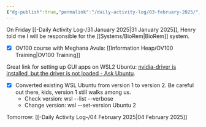 ```yaml
---
{"dg-publish":true,"permalink":"/daily-activity-log/03-february-2025/","noteIcon":"","created":"2025-02-03T07:06:47.085-06:00"}
---
```



On Friday [[-Daily Activity Log-/31 January 2025\|31 January 2025]], Henry told me I will be responsible for the [[Systems/BioRem\|BioRem]] system.

- [x] OV100 course with Meghana Avula: [[Information Heap/OV100 Training\|OV100 Training]]

Great link for setting up GUI apps on WSL2 Ubuntu: [nvidia-driver is installed, but the driver is not loaded - Ask Ubuntu](https://askubuntu.com/questions/1292278/nvidia-driver-is-installed-but-the-driver-is-not-loaded).
- [x] Converted existing WSL Ubuntu from version 1 to version 2. Be careful out there, kids, version 1 still walks among us.
	- Check version: wsl --list --verbose
	- Change version: wsl --set-version Ubuntu 2

Tomorrow: [[-Daily Activity Log-/04 February 2025\|04 February 2025]]